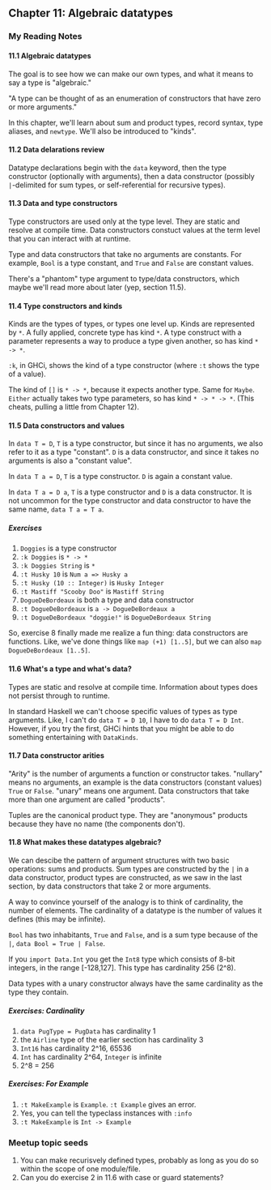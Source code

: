 ## Chapter 11: Algebraic datatypes

### My Reading Notes

#### 11.1 Algebraic datatypes

The goal is to see how we can make our own types, and what it means to say a type is "algebraic."

"A type can be thought of as an enumeration of constructors that have zero or more arguments."

In this chapter, we'll learn about sum and product types, record syntax, type aliases, and `newtype`.
We'll also be introduced to "kinds".

#### 11.2 Data delarations review

Datatype declarations begin with the `data` keyword, then the type constructor (optionally with
arguments), then a data constructor (possibly `|`-delimited for sum types, or self-referential
for recursive types).

#### 11.3 Data and type constructors

Type constructors are used only at the type level. They are static and resolve at compile time.
Data constructors constuct values at the term level that you can interact with at runtime.

Type and data constructors that take no arguments are constants. For example, `Bool` is a type
constant, and `True` and `False` are constant values.

There's a "phantom" type argument to type/data constructors, which maybe we'll read more about later
(yep, section 11.5).

#### 11.4 Type constructors and kinds

Kinds are the types of types, or types one level up. Kinds are represented by `*`. A fully
applied, concrete type has kind `*`. A type construct with a parameter represents a way to produce
a type given another, so has kind `* -> *`.

`:k`, in GHCi, shows the kind of a type constructor (where `:t` shows the type of a value).

The kind of `[]` is `* -> *`, because it expects another type. Same for `Maybe`. `Either` actually
takes two type parameters, so has kind `* -> * -> *`. (This cheats, pulling a little from Chapter 12).

#### 11.5 Data constructors and values

In `data T = D`, `T` is a type constructor, but since it has no arguments, we also refer to it
as a type "constant". `D` is a data constructor, and since it takes no arguments is also a
"constant value".

In `data T a = D`, `T` is a type constructor. `D` is again a constant value.

In `data T a = D a`, `T` is a type constructor and `D` is a data constructor. It is not uncommon
for the type constructor and data constructor to have the same name, `data T a = T a`.

##### Exercises

1. `Doggies` is a type constructor
2. `:k Doggies` is `* -> *`
3. `:k Doggies String` is `*`
4. `:t Husky 10` is `Num a => Husky a`
5. `:t Husky (10 :: Integer)` is `Husky Integer`
6. `:t Mastiff "Scooby Doo"` is `Mastiff String`
7. `DogueDeBordeaux` is both a type and data constructor
8. `:t DogueDeBordeaux` is `a -> DogueDeBordeaux a`
9. `:t DogueDeBordeaux "doggie!"` is `DogueDeBordeaux String`

So, exercise 8 finally made me realize a fun thing: data constructors are functions. Like,
we've done things like `map (+1) [1..5]`, but we can also `map DogueDeBordeaux [1..5]`.

#### 11.6 What's a type and what's data?

Types are static and resolve at compile time. Information about types does not persist through to runtime.

In standard Haskell we can't choose specific values of types as type arguments. Like, I can't do
`data T = D 10`, I have to do `data T = D Int`. However, if you try the first, GHCi hints that
you might be able to do something entertaining with `DataKinds`.

#### 11.7 Data constructor arities

"Arity" is the number of arguments a function or constructor takes. "nullary" means no arguments,
an example is the data constructors (constant values) `True` or `False`. "unary" means one argument.
Data constructors that take more than one argument are called "products".

Tuples are the canonical product type. They are "anonymous" products because they have no name
(the components don't).

#### 11.8 What makes these datatypes algebraic?

We can descibe the pattern of argument structures with two basic operations: sums and products.
Sum types are constructed by the `|` in a data constructor, product types are constructed, as
we saw in the last section, by data constructors that take 2 or more arguments.

A way to convince yourself of the analogy is to think of cardinality, the number of elements.
The cardinality of a datatype is the number of values it defines (this may be infinite).

`Bool` has two inhabitants, `True` and `False`, and is a sum type because of the `|`,
`data Bool = True | False`.

If you `import Data.Int` you get the `Int8` type which consists of 8-bit integers, in the range
[-128,127]. This type has cardinality 256 (2^8).

Data types with a unary constructor always have the same cardinality as the type they contain.

##### Exercises: Cardinality

1. `data PugType = PugData` has cardinality 1
2. the `Airline` type of the earlier section has cardinality 3
3. `Int16` has cardinality 2^16, 65536
4. `Int` has cardinality 2^64, `Integer` is infinite
5. 2^8 = 256

##### Exercises: For Example

1. `:t MakeExample` is `Example`. `:t Example` gives an error.
2. Yes, you can tell the typeclass instances with `:info`
3. `:t MakeExample` is `Int -> Example`

### Meetup topic seeds

1. You can make recurisvely defined types, probably as long as you do so within the scope of one module/file.
2. Can you do exercise 2 in 11.6 with case or guard statements?

